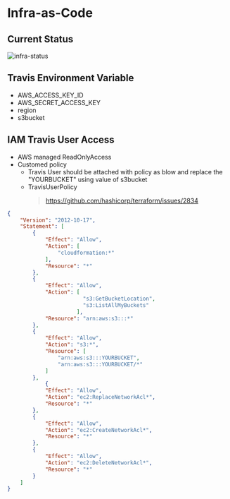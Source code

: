 # Infra-as-Code

## Current Status


![infra-status](https://travis-ci.org/racheliurui/aws_infrascode.svg?branch=master)


## Travis Environment Variable

- AWS_ACCESS_KEY_ID
- AWS_SECRET_ACCESS_KEY
- region
- s3bucket


## IAM Travis User Access  

* AWS managed ReadOnlyAccess
* Customed policy
  * Travis User should be attached with policy as blow and replace the "YOURBUCKET" using value of s3bucket
  * TravisUserPolicy
    >https://github.com/hashicorp/terraform/issues/2834

```json
{
    "Version": "2012-10-17",
    "Statement": [
        {
            "Effect": "Allow",
            "Action": [
                "cloudformation:*"
            ],
            "Resource": "*"
        },
		{
            "Effect": "Allow",
            "Action": [
                        "s3:GetBucketLocation",
                        "s3:ListAllMyBuckets"
                      ],
            "Resource": "arn:aws:s3:::*"
        },
        {
            "Effect": "Allow",
            "Action": "s3:*",
            "Resource": [
                "arn:aws:s3:::YOURBUCKET",
                "arn:aws:s3:::YOURBUCKET/*"
            ]
        },
		    {
            "Effect": "Allow",
            "Action": "ec2:ReplaceNetworkAcl*",
            "Resource": "*"
        },
        {
            "Effect": "Allow",
            "Action": "ec2:CreateNetworkAcl*",
            "Resource": "*"
        },
        {
            "Effect": "Allow",
            "Action": "ec2:DeleteNetworkAcl*",
            "Resource": "*"
        }
    ]
}
```
